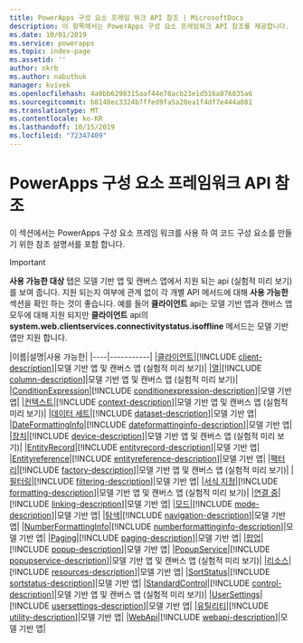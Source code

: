 ```yaml
---
title: PowerApps 구성 요소 프레임 워크 API 참조 | MicrosoftDocs
description: 이 항목에서는 PowerApps 구성 요소 프레임워크 API 참조를 제공합니다.
ms.date: 10/01/2019
ms.service: powerapps
ms.topic: index-page
ms.assetid: ''
author: nkrb
ms.author: nabuthuk
manager: kvivek
ms.openlocfilehash: 4a0bb6298315aaf44e78acb23e1d516a876835a6
ms.sourcegitcommit: b8148ec3324b7ffed9fa5a28ea1f4df7e444a081
ms.translationtype: MT
ms.contentlocale: ko-KR
ms.lasthandoff: 10/15/2019
ms.locfileid: "72347409"
---
```

# <a name="powerapps-component-framework-api-reference"></a>PowerApps 구성 요소 프레임워크 API 참조

이 섹션에서는 PowerApps 구성 요소 프레임 워크를 사용 하 여 코드 구성 요소를 만들기 위한 참조 설명서를 포함 합니다.

> [!IMPORTANT]
> **사용 가능한 대상** 탭은 모델 기반 앱 및 캔버스 앱에서 지원 되는 api (실험적 미리 보기)를 보여 줍니다. 지원 되는지 여부에 관계 없이 각 개별 API 메서드에 대해 **사용 가능한** 섹션을 확인 하는 것이 좋습니다. 예를 들어 **클라이언트** api는 모델 기반 앱과 캔버스 앱 모두에 대해 지원 되지만 **클라이언트** api의 **system.web.clientservices.connectivitystatus.isoffline** 메서드는 모델 기반 앱만 지원 합니다.

|이름|설명|사용 가능한|
|----|-----------|
|[클라이언트](client.md)|[!INCLUDE [client-description](includes/client-description.md)]|모델 기반 앱 및 캔버스 앱 (실험적 미리 보기)|
|[열](column.md)|[!INCLUDE [column-description](includes/column-description.md)]|모델 기반 앱 및 캔버스 앱 (실험적 미리 보기)|
|[ConditionExpression](conditionexpression.md)|[!INCLUDE [conditionexpression-description](includes/conditionexpression-description.md)]|모델 기반 앱|
|[컨텍스트](context.md)|[!INCLUDE [context-description](includes/context-description.md)]|모델 기반 앱 및 캔버스 앱 (실험적 미리 보기)|
|[데이터 세트](dataset.md)|[!INCLUDE [dataset-description](includes/dataset-description.md)]|모델 기반 앱|
|[DateFormattingInfo](dateformattinginfo.md)|[!INCLUDE [dateformattinginfo-description](includes/dateformattinginfo-description.md)]|모델 기반 앱|
|[장치](device.md)|[!INCLUDE [device-description](includes/device-description.md)]|모델 기반 앱 및 캔버스 앱 (실험적 미리 보기)|
|[EntityRecord](entityrecord.md)|[!INCLUDE [entityrecord-description](includes/entityrecord-description.md)]|모델 기반 앱|
|[Entityreference](entityreference.md)|[!INCLUDE [entityreference-description](includes/entityreference-description.md)]|모델 기반 앱|
|[팩터리](factory.md)|[!INCLUDE [factory-description](includes/factory-description.md)]|모델 기반 앱 및 캔버스 앱 (실험적 미리 보기)|
|[필터링](filtering.md)|[!INCLUDE [filtering-description](includes/filtering-description.md)]|모델 기반 앱|
|[서식 지정](formatting.md)|[!INCLUDE [formatting-description](includes/formatting-description.md)]|모델 기반 앱 및 캔버스 앱 (실험적 미리 보기)|
|[연결 중](linking.md)|[!INCLUDE [linking-description](includes/linking-description.md)]|모델 기반 앱|
|[모드](mode.md)|[!INCLUDE [mode-description](includes/mode-description.md)]|모델 기반 앱|
|[탐색](navigation.md)|[!INCLUDE [navigation-description](includes/navigation-description.md)]|모델 기반 앱|
|[NumberFormattingInfo](numberformattinginfo.md)|[!INCLUDE [numberformattinginfo-description](includes/numberformattinginfo-description.md)]|모델 기반 앱|
|[Paging](paging.md)|[!INCLUDE [paging-description](includes/paging-description.md)]|모델 기반 앱|
|[팝업](popup.md)|[!INCLUDE [popup-description](includes/popup-description.md)]|모델 기반 앱|
|[PopupService](popupservice.md)|[!INCLUDE [popupservice-description](includes/popupservice-description.md)]|모델 기반 앱 및 캔버스 앱 (실험적 미리 보기)|
|[리소스](resources.md)|[!INCLUDE [resources-description](includes/resources-description.md)]|모델 기반 앱|
|[SortStatus](sortstatus.md)|[!INCLUDE [sortstatus-description](includes/sortstatus-description.md)]|모델 기반 앱|
|[StandardControl](control.md)|[!INCLUDE [control-description](includes/control-description.md)]|모델 기반 앱 및 캔버스 앱 (실험적 미리 보기)|
|[UserSettings](usersettings.md)|[!INCLUDE [usersettings-description](includes/usersettings-description.md)]|모델 기반 앱|
|[유틸리티](utility.md)|[!INCLUDE [utility-description](includes/utility-description.md)]|모델 기반 앱|
|[WebApi](webapi.md)|[!INCLUDE [webapi-description](includes/webapi-description.md)]|모델 기반 앱|
